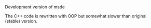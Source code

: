 Development version of msde

The C++ code is rewritten with OOP but somewhat slower than original (stable) version.
